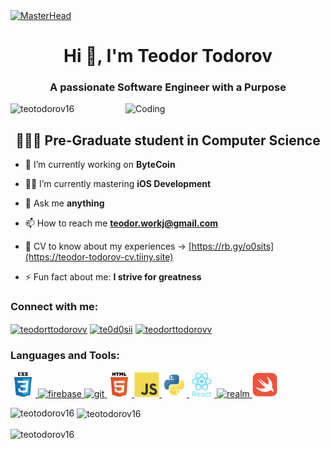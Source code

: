 <a href="https://mywebappteo-9d124.web.app">
  <img src="https://i.pinimg.com/originals/33/fa/71/33fa7169ec81266cec664f84322dbf2a.gif" alt="MasterHead" style="width: 900px; height: 150.875;">
</a>
<h1 align="center">Hi 👋, I'm Teodor Todorov</h1>
<h3 align="center">A passionate Software Engineer with a Purpose</h3>
<img align="right" alt="Coding" width="320" " src="https://media.tenor.com/Aw2-4sShkCUAAAAd/coding.gif">

<p align="left"> <img src="https://komarev.com/ghpvc/?username=teotodorov16&label=Profile%20views&color=0e75b6&style=flat" alt="teotodorov16" /> </p>

<h2 align="center">👨🏼‍🎓 Pre-Graduate student in Computer Science</h2>

- 🔭 I’m currently working on **ByteCoin**

- 👨‍💻 I’m currently mastering **iOS Development**

- 💬 Ask me **anything**

- 📫 How to reach me **teodor.workj@gmail.com**

- 📄 CV to know about my experiences -> [https://rb.gy/o0sits](https://teodor-todorov-cv.tiiny.site)

- ⚡ Fun fact about me: **I strive for greatness**

<h3 align="left">Connect with me:</h3>
<p align="left">
<a href="https://linkedin.com/in/teodorttodorovv" target="blank"><img align="center" src="https://raw.githubusercontent.com/rahuldkjain/github-profile-readme-generator/master/src/images/icons/Social/linked-in-alt.svg" alt="teodorttodorovv" height="30" width="40" /></a>
<a href="https://fb.com/te0d0sii" target="blank"><img align="center" src="https://raw.githubusercontent.com/rahuldkjain/github-profile-readme-generator/master/src/images/icons/Social/facebook.svg" alt="te0d0sii" height="30" width="40" /></a>
<a href="https://instagram.com/teodorttodorovv" target="blank"><img align="center" src="https://raw.githubusercontent.com/rahuldkjain/github-profile-readme-generator/master/src/images/icons/Social/instagram.svg" alt="teodorttodorovv" height="30" width="40" /></a>
</p>

<h3 align="left">Languages and Tools:</h3>
<p align="left"> <a href="https://www.w3schools.com/css/" target="_blank" rel="noreferrer"> <img src="https://raw.githubusercontent.com/devicons/devicon/master/icons/css3/css3-original-wordmark.svg" alt="css3" width="40" height="40"/> </a> <a href="https://firebase.google.com/" target="_blank" rel="noreferrer"> <img src="https://www.vectorlogo.zone/logos/firebase/firebase-icon.svg" alt="firebase" width="40" height="40"/> </a> <a href="https://git-scm.com/" target="_blank" rel="noreferrer"> <img src="https://www.vectorlogo.zone/logos/git-scm/git-scm-icon.svg" alt="git" width="40" height="40"/> </a> <a href="https://www.w3.org/html/" target="_blank" rel="noreferrer"> <img src="https://raw.githubusercontent.com/devicons/devicon/master/icons/html5/html5-original-wordmark.svg" alt="html5" width="40" height="40"/> </a> <a href="https://developer.mozilla.org/en-US/docs/Web/JavaScript" target="_blank" rel="noreferrer"> <img src="https://raw.githubusercontent.com/devicons/devicon/master/icons/javascript/javascript-original.svg" alt="javascript" width="40" height="40"/> </a> <a href="https://www.python.org" target="_blank" rel="noreferrer"> <img src="https://raw.githubusercontent.com/devicons/devicon/master/icons/python/python-original.svg" alt="python" width="40" height="40"/> </a> <a href="https://reactjs.org/" target="_blank" rel="noreferrer"> <img src="https://raw.githubusercontent.com/devicons/devicon/master/icons/react/react-original-wordmark.svg" alt="react" width="40" height="40"/> </a> <a href="https://realm.io/" target="_blank" rel="noreferrer"> <img src="https://raw.githubusercontent.com/bestofjs/bestofjs-webui/8665e8c267a0215f3159df28b33c365198101df5/public/logos/realm.svg" alt="realm" width="40" height="40"/> </a> <a href="https://developer.apple.com/swift/" target="_blank" rel="noreferrer"> <img src="https://raw.githubusercontent.com/devicons/devicon/master/icons/swift/swift-original.svg" alt="swift" width="40" height="40"/> </a> </p>

<p><img align="left" src="https://github-readme-stats.vercel.app/api/top-langs?username=teotodorov16&show_icons=true&locale=en&layout=compact" alt="teotodorov16" /></p>

<p>&nbsp;<img align="center" src="https://github-readme-stats.vercel.app/api?username=teotodorov16&show_icons=true&locale=en" alt="teotodorov16" /></p>

<p><img align="center" src="https://github-readme-streak-stats.herokuapp.com/?user=teotodorov16&" alt="teotodorov16" /></p>



